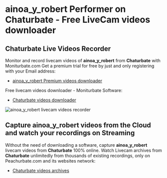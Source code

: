 # ainoa_y_robert Performer on Chaturbate - Free LiveCam videos downloader

## Chaturbate Live Videos Recorder

Monitor and record livecam videos of **ainoa_y_robert** from **Chaturbate** with Moniturbate.com
Get a premium trial for free by just and only registering with your Email address:
* [ainoa_y_robert Premium videos downloader](https://moniturbate.com/request-demo-licence-key.html)

Free livecam videos downloader - Moniturbate Software:
* [Chaturbate videos downloader](https://moniturbate.com/moniturbate-download-software.html)

![ainoa_y_robert livecam videos recorder](https://peachurnet.com/templates/moniturbate-software.png)


## Capture ainoa_y_robert videos from the Cloud and watch your recordings on Streaming

Without the need of downloading a software, capture **ainoa_y_robert** livecam videos from **Chaturbate** 100% online.
Watch Livecam archives from **Chaturbate** unlimitedly from thousands of existing recordings, only on Peachurbate.com and its websites network:
* [Chaturbate videos archives](https://peachurnet.com/)